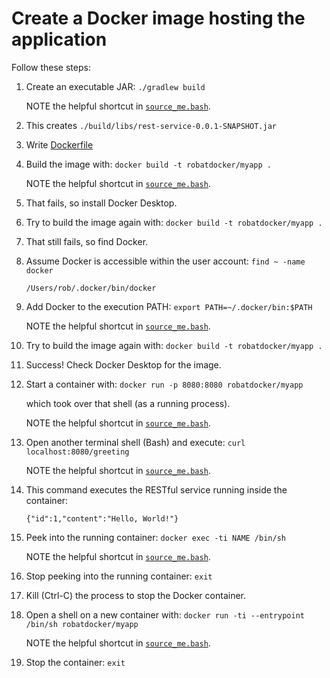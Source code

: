 # Create a Docker image hosting the application
Follow these steps:

1. Create an executable JAR: `./gradlew build`

   NOTE the helpful shortcut in [`source_me.bash`](./source_me.bash).
1. This creates `./build/libs/rest-service-0.0.1-SNAPSHOT.jar`
1. Write [Dockerfile](./Dockerfile)
1. Build the image with: `docker build -t robatdocker/myapp .`

   NOTE the helpful shortcut in [`source_me.bash`](./source_me.bash).
1. That fails, so install Docker Desktop.
1. Try to build the image again with: `docker build -t robatdocker/myapp .`
1. That still fails, so find Docker. 
1. Assume Docker is accessible within the user account: `find ~ -name docker`
    ```
    /Users/rob/.docker/bin/docker
    ```
1. Add Docker to the execution PATH: `export PATH=~/.docker/bin:$PATH`

   NOTE the helpful shortcut in [`source_me.bash`](./source_me.bash).
1. Try to build the image again with: `docker build -t robatdocker/myapp .`
1. Success!  Check Docker Desktop for the image.
1. Start a container with: `docker run -p 8080:8080 robatdocker/myapp`

   which took over that shell (as a running process).

   NOTE the helpful shortcut in [`source_me.bash`](./source_me.bash).
1. Open another terminal shell (Bash) and execute: `curl localhost:8080/greeting`

   NOTE the helpful shortcut in [`source_me.bash`](./source_me.bash).
1. This command executes the RESTful service running inside the container:
    ```
    {"id":1,"content":"Hello, World!"}
    ```
1. Peek into the running container: `docker exec -ti NAME /bin/sh`

   NOTE the helpful shortcut in [`source_me.bash`](./source_me.bash).
1. Stop peeking into the running container: `exit`
1. Kill (Ctrl-C) the process to stop the Docker container.
1. Open a shell on a new container with: `docker run -ti --entrypoint /bin/sh robatdocker/myapp`

   NOTE the helpful shortcut in [`source_me.bash`](./source_me.bash).
1. Stop the container: `exit`


